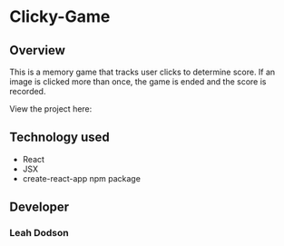 # Clicky-Game

## Overview
This is a memory game that tracks user clicks to determine score. If an image is clicked more than once, the game is ended and the score is recorded. 

View the project here: 

## Technology used
  - React
  - JSX
  - create-react-app npm package
  

## Developer
### Leah Dodson
